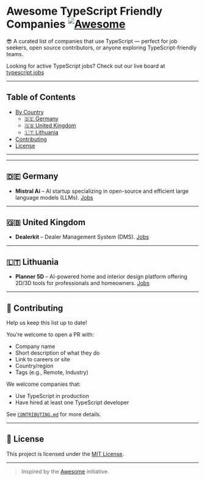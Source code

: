# Awesome TypeScript Friendly Companies [![Awesome](https://awesome.re/badge.svg)](https://awesome.re)

😎 A curated list of companies that use TypeScript — perfect for job seekers, open source contributors, or anyone exploring TypeScript-friendly teams.

Looking for active TypeScript jobs? Check out our live board at [typescript.jobs](https://typescript.jobs)

---

## Table of Contents

<!-- - [Remote-Friendly](#remote-friendly) -->
- [By Country](#by-country)
  <!-- - [🇺🇸 United States](#united-states) -->
  - [🇩🇪 Germany](#germany)
  - [🇬🇧 United Kingdom](#united-kingdom)
  - [🇱🇹 Lithuania](##lithuania)
- [Contributing](#contributing)
- [License](#license)

---

<!-- ## 🌍 Remote-Friendly

- **Vercel** – Frontend hosting platform, uses TypeScript across the stack. [Careers](https://vercel.com/careers)
- **Supabase** – Open-source Firebase alternative. TypeScript from top to bottom. [Website](https://supabase.com)

--- -->

<!-- ## 🇺🇸 United States

- **Stripe** – Fintech giant, TypeScript used heavily in frontend/backend. [Jobs](https://stripe.com/jobs)
- **Turborepo (by Vercel)** – Monorepo build tool, written in TypeScript. [GitHub](https://github.com/vercel/turbo) -->

---

## 🇩🇪 Germany

- **Mistral Ai** – AI startup specializing in open-source and efficient large language models (LLMs). [Jobs](https://jobs.lever.co/mistral)

---

## 🇬🇧 United Kingdom

- **Dealerkit** – Dealer Management System (DMS). [Jobs](https://dealerkit.notion.site/ebd/1e20535d9ce0802e8f07f4a962201d0d)

---

## 🇱🇹 Lithuania

- **Planner 5D** – AI-powered home and interior design platform offering 2D/3D tools for professionals and homeowners. [Jobs](https://jobs.lever.co/planner5d)

---

## 🤝 Contributing

Help us keep this list up to date!

You're welcome to open a PR with:

- Company name
- Short description of what they do
- Link to careers or site
- Country/region
- Tags (e.g., Remote, Industry)

We welcome companies that:
- Use TypeScript in production
- Have hired at least one TypeScript developer

See [`CONTRIBUTING.md`](CONTRIBUTING.md) for more details.

---

## 📄 License

This project is licensed under the [MIT License](LICENSE).

---

> Inspired by the [Awesome](https://github.com/sindresorhus/awesome) initiative.
